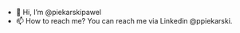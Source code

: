 - 👋 Hi, I’m @piekarskipawel
- 📫 How to reach me? You can reach me via Linkedin @ppiekarski.

<!---
piekarskipawel/piekarskipawel is a ✨ special ✨ repository because its `README.md` (this file) appears on your GitHub profile.
You can click the Preview link to take a look at your changes.
--->
